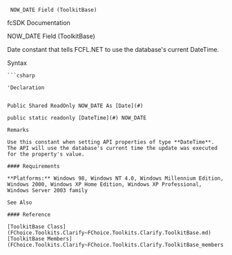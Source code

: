 ﻿     NOW_DATE Field (ToolkitBase)                                                   

fcSDK Documentation

NOW_DATE Field (ToolkitBase)

Date constant that tells FCFL.NET to use the database's current DateTime.

Syntax

```vbnet
```csharp

'Declaration
 

Public Shared ReadOnly NOW_DATE As [Date](#)

public static readonly [DateTime](#) NOW_DATE

Remarks

Use this constant when setting API properties of type **DateTime**. The API will use the database's current time the update was executed for the property's value.

#### Requirements

**Platforms:** Windows 98, Windows NT 4.0, Windows Millennium Edition, Windows 2000, Windows XP Home Edition, Windows XP Professional, Windows Server 2003 family

See Also

#### Reference

[ToolkitBase Class](FChoice.Toolkits.Clarify~FChoice.Toolkits.Clarify.ToolkitBase.md)  
[ToolkitBase Members](FChoice.Toolkits.Clarify~FChoice.Toolkits.Clarify.ToolkitBase_members.md)